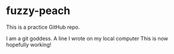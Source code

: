 # fuzzy-peach

This is a practice GitHub repo.

I am a git goddess.
A line I wrote on my local computer
This is now hopefully working!
